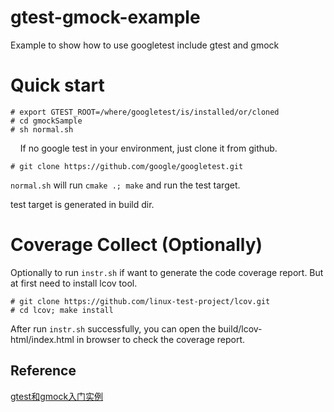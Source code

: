 # gtest-gmock-example
Example to show how to use googletest include gtest and gmock

# Quick start

    # export GTEST_ROOT=/where/googletest/is/installed/or/cloned
    # cd gmockSample
    # sh normal.sh
    
If no google test in your environment, just clone it from github.
    
    # git clone https://github.com/google/googletest.git

`normal.sh` will run `cmake .; make` and run the test target.

test target is generated in build dir.

# Coverage Collect (Optionally)
Optionally to run `instr.sh` if want to generate the code coverage report. But at first need to install lcov tool.

    # git clone https://github.com/linux-test-project/lcov.git 
    # cd lcov; make install

After run `instr.sh` successfully, you can open the build/lcov-html/index.html in browser to check the coverage report.

Reference
---
[gtest和gmock入门实例](http://www.nginx.cn/4297.html)
